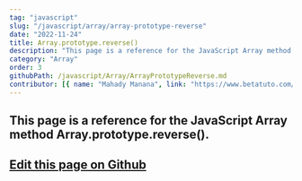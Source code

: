 ```yaml
---
tag: "javascript"
slug: "/javascript/array/array-prototype-reverse"
date: "2022-11-24"
title: Array.prototype.reverse()
description: "This page is a reference for the JavaScript Array method Array.prototype.reverse()."
category: "Array"
order: 3
githubPath: /javascript/Array/ArrayPrototypeReverse.md
contributor: [{ name: "Mahady Manana", link: "https://www.betatuto.com/" }]
---
```



## This page is a reference for the JavaScript Array method Array.prototype.reverse().

## <a href="https://github.com/mahady-manana/betatuto-docs/tree/main/docs/javascript/Array/ArrayPrototypeReverse.md" target="_blank">Edit this page on Github</a>

